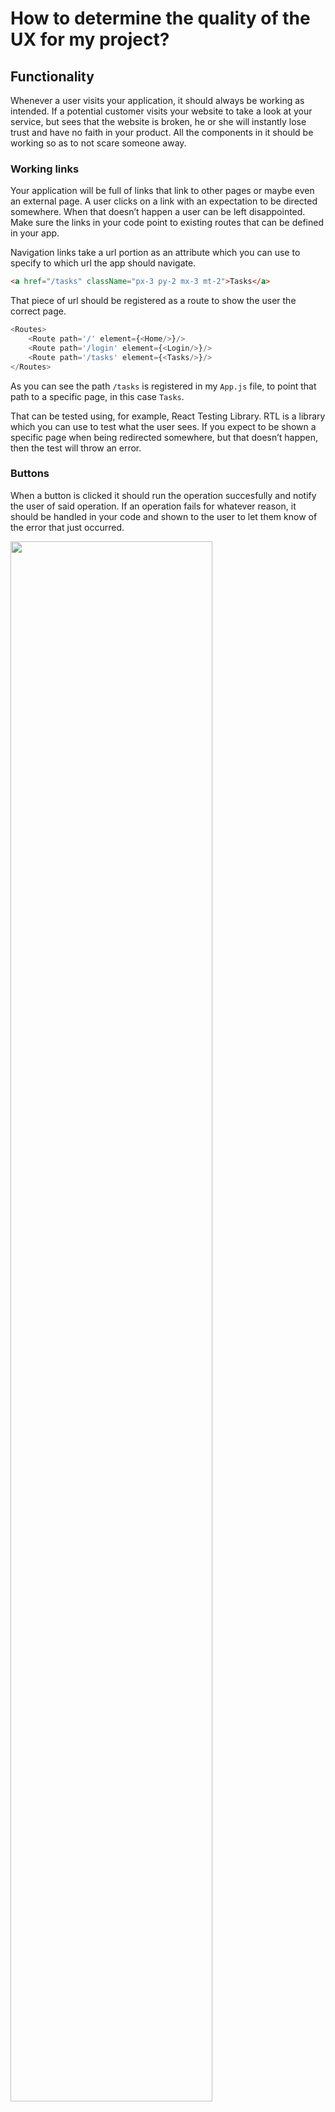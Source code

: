 # How to determine the quality of the UX for my project?

## Functionality

Whenever a user visits your application, it should always be working as intended. If a potential customer visits your website to take a look at your service, but sees that the website is broken, he or she will instantly lose trust and have no faith in your product. All the components in it should be working so as to not scare someone away.

### Working links

Your application will be full of links that link to other pages or maybe even an external page. A user clicks on a link with an expectation to be directed somewhere. When that doesn’t happen a user can be left disappointed. Make sure the links in your code point to existing routes that can be defined in your app.

Navigation links take a url portion as an attribute which you can use to specify to which url the app should navigate.
```html
<a href="/tasks" className="px-3 py-2 mx-3 mt-2">Tasks</a>
```

That piece of url should be registered as a route to show the user the correct page.

```javascript
<Routes>
    <Route path='/' element={<Home/>}/>
    <Route path='/login' element={<Login/>}/>
    <Route path='/tasks' element={<Tasks/>}/>
</Routes>
```

As you can see the path `/tasks` is registered in my `App.js` file, to point that path to a specific page, in this case `Tasks`.

That can be tested using, for example, React Testing Library. RTL is a library which you can use to test what the user sees. If you expect to be shown a specific page when being redirected somewhere, but that doesn’t happen, then the test will throw an error.

### Buttons

When a button is clicked it should run the operation succesfully and notify the user of said operation. If an operation fails for whatever reason, it should be handled in your code and shown to the user to let them know of the error that just occurred.

<img src="../Images/error-message.png" width="80%"/>

Above message is shown when something goes wrong fetching the data from the backend. The user is shown no specific data on the request or response, but is only shown a general message notifying them that an operation took place but failed.

<img src="../Images/console-error-message.png"  width="80%"/>

Although above console message is shown whether or not you catch the error, this adds no value since a normal guest of your webapp has no idea this is being output. It's also not professional to just leave the message there and do nothing with it, and just leave the user to wonder what's happening because the screen stays on white.

<img src="../Images/success-message.png" width="80%">

Same goes for successful events. When a user successfully creates a task, the user should be notified if the operation goes well. Only redirecting them with no message still doesn't help the user fully understand the status of the operation. That's why when an operation is successful, a success message should be shown to inform the user of the status.

You can watch recordings of users clicking around on your website to see whether the links and operations work properly. You can use tools like [Crazy Egg](https://www.crazyegg.com/recordings?utm_source=google&utm_medium=blog) to create these recordings.

## Reliability

If you want users to keep coming back to your service/application, it has to be reliable. It has to be up and running and fast. Nobody is going to drive a car that keeps breaking down and stops working, after a while you just get annoyed and look for something else. Same goes for your website, pulling new users is one thing, keeping them is another, with the following points you can help your website/webapp keep the users that are already using it.

### Uptime

Something worse than an application with broken links and buttons, is an application that itself is broken, and down. A service that can’t be accessed might as well not exist. You want to guarantee that your application is 99.99% up to not disappoint customers. You could have the best web application but if the browser shows a “Can’t access” screen, then that would be a waste of effort.

But no matter how much effort you put into keeping your webapp online, things can always go wrong. In that case, you do want to be notified when your app goes down. You can use monitoring services to keep track of the state of your app. You can set them up to notify you when your app is down so you can start looking into the issue as soon as possible.

There are many tools that provide this service but one of them is [robot.alp](https://robotalp.com/en/website-monitoring). Robotalp seems easy to setup and has different kinds of monitoring.

### Fast loading

Before I get into fast loading, one thing you want to do is let the users know that your application is loading something in the first place. Not just a white screen in which nothing is happening, but some sort of icon to show that an operation is taking place. One way to do this is show a spinner while data is being fetched for example.

<img src="../Images/spinner.gif" width="80%"/>

Everyone knows how annoying it is when a webpage loads for too long. If it takes too long a user might change their mind on using your application and might go elsewhere. You want to optimize your application to lower loading times. Best case scenario is if your application loads almost instantly when a resource is requested. That will provide a great user experience.

To achieve this one needs to get rid of unnecessary gunk in your code. For example fancy shmancy JavaScript code that barely adds any value. Or a resource that gets requested but is not used, will unnecessarily increase loading times and worsen the user experience.

## Usability

There are 5 components when it comes to usability. 
-   Efficiency: A user can quickly find and complete a task.
-   Learnability: First time users of your app can easily understand navigation and functions.
-   Memorability: After a user hasn’t used your app in a while, how quick can they refamiliarize themselves with the app?
-   Errors: What errors do users make, how often do they make these and how severe are they?
-   Satisfaction: How pleased are users when using the interface?

There are other key features that contribute to an interface with high usability. A user needs to be able to perform the task at hand easily, without any outside expert help. 

A feature worth looking into is `Aesthetic and Minimalist design`. This feature says that dialogues and pages should not contain information that is irrelevant and not needed. It’s important to keep your design clean. You’ve probably heard the saying “Less is more”. Alot of websites today will have very minimal and uncluttered landing pages, that is not coincidence. The goal is to let the user know as fast as possible what that website or page is about and what it’s for. 

Let’s look at an example, let’s use [GoDaddy](https://www.godaddy.com/nl-nl). On the [WayBackMachine](https://archive.org/web/) we can go back in time to see what webpages looked in the past. 

Down below is an example from around 2009. As you can see the page is incredibly cluttered. It’s hard to understand what’s going on, because there’s too much on the screen. It takes too long to get all the information, because it throws everything at you at once.

<img src="../Images/godaddy-old.png" width="50%"/>

Below is the GoDaddy site today. It’s a night and day difference. First thing you notice is that there’s less on the screen. A little bit of text you have to read, along with some pictures, and you already know what this website provides. It’s a lot cleaner, easier on the eyes and more aesthetically pleasing.

<img src="../Images/godaddy-new.png" width="80%"/>

## Pleasure

When all points mentioned above are in place, the user has a good time using your product. Which is what you aim to achieve when designing your UX. You don’t want the user to leave with a bad taste in their mouth after using your application. There is a chance they’ll go looking somewhere else and not come back. There should be some pleasure when using your service to increase the chances of users coming back.

The user doesn’t have to put in effort to be able to use your product. Finding their way around your application and performing certain tasks should take as little effort as possible. If the UX is designed well, there’s little room for users making mistakes. The application will seaminglessly guide the user through the process without them really noticing.

## Responsive

Not every user views your webapp on the same type of device. You don’t know whether that’s going to be a desktop, laptop, Ipad, phone or smart fridge. All these devices have different screen sizes and so need to display the data differently to make up for the size difference.

When a site is not responsive, the contents are laid out the same for mobile as they would for desktop. That is obviously a problem, for desktop a layout might provide a clear overview, but that same layout is not going to work on mobile because, because there’s less space. To fix this the app should change the layout of the content if the screen is smaller.

Items that are laid out horizontally should be laid out vertically, with less margins to make up for less space on smaller devices.

In my application I render tasks in seperate cards, but those cards don't take in a lot of space when viewed on desktop. They have a width set that prevents it from stretching too much across the screen. But on mobile that width should be bigger, which is what I was able to achieve using Tailwind CSS.

<img src="../Images/responsive-big-screen.png" width="60%"/>

As you can see there's a lot of space left and right of those cards. I experimented with different widths to see what looked most natural on screen and eventually came across this.

<img src="../Images/responsive-small-screen.png" width="40%"/>

But on mobile I decided to shrink those empty spaces by increasing the width of the cards, since there's less room on mobile.
